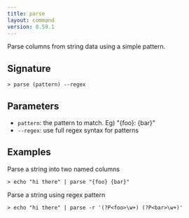 ```yaml
---
title: parse
layout: command
version: 0.59.1
---
```


Parse columns from string data using a simple pattern.

## Signature

```> parse (pattern) --regex```

## Parameters

 -  `pattern`: the pattern to match. Eg) "{foo}: {bar}"
 -  `--regex`: use full regex syntax for patterns

## Examples

Parse a string into two named columns
```shell
> echo "hi there" | parse "{foo} {bar}"
```

Parse a string using regex pattern
```shell
> echo "hi there" | parse -r '(?P<foo>\w+) (?P<bar>\w+)'
```
